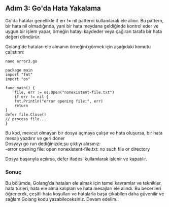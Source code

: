 
## Adım 3: Go'da Hata Yakalama

Go'da hatalar genellikle if err != nil patterni kullanılarak ele alınır. Bu pattern, bir hata nil olmadığında, yani bir hata meydana geldiğinde kontrol eder ve uygun bir işlem yapar, örneğin hatayı kaydeder veya çağıran tarafa bir hata değeri döndürür.

Golang'de hataları ele almanın örneğini görmek için aşağıdaki komutu çalıştırın:

```nano error3.go```

```
package main
import "fmt"
import "os"

func main() {
	file, err := os.Open("nonexistent-file.txt")
	if err != nil {
    fmt.Println("error opening file:", err)
    return
}
defer file.Close()
// process file...
}
```

Bu kod, mevcut olmayan bir dosya açmaya çalışır ve hata oluşursa, bir hata mesajı yazdırır ve geri döner \
Dosyayı go run dediğinizde,şu çıktıyı alırsınız: \
-error opening file: open nonexistent-file.txt: no such file or directory 

Dosya başarıyla açılırsa, defer ifadesi kullanılarak işlenir ve kapatılır.

### Sonuç

Bu bölümde, Golang'da hataları ele almak için temel kavramlar ve teknikler, hata türleri, hata ele alma kalıpları ve hata mesajları ele alındı. Bu becerileri öğrenerek, çeşitli hata koşulları ve hatalarla başa çıkabilen daha güvenilir ve sağlam Golang kodu yazabileceksiniz. Devam edelim..